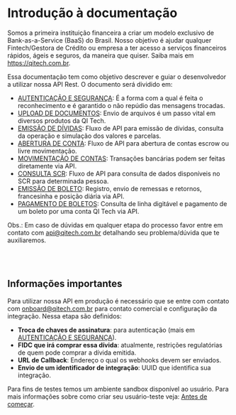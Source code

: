 # Introdução à documentação

Somos a primeira instituição financeira a criar um modelo exclusivo de Bank-as-a-Service (BaaS) do Brasil. Nosso objetivo é ajudar qualquer Fintech/Gestora de Crédito ou empresa a ter acesso a serviços financeiros rápidos, ágeis e seguros, da maneira que quiser. Saiba mais em https://qitech.com.br.

Essa documentação tem como objetivo descrever e guiar o desenvolvedor a utilizar nossa API Rest. O documento será dividido em:

- [AUTENTICAÇÃO E SEGURANÇA](?file=221): É a forma com a qual é feita o reconhecimento e é garantido o não repúdio das mensagens trocadas.
- [UPLOAD DE DOCUMENTOS](?file=331): Envio de arquivos é um passo vital em diversos produtos da QI Tech.
- [EMISSÃO DE DÍVIDAS](?file=441): Fluxo de API para emissão de dívidas, consulta da operação e simulação dos valores e parcelas.
- [ABERTURA DE CONTA](?file=551): Fluxo de API para abertura de contas escrow ou livre movimentação.
- [MOVIMENTAÇÃO DE CONTAS](?file=661): Transações bancárias podem ser feitas diretamente via API.
- [CONSULTA SCR](?file=771): Fluxo de API para consulta de dados disponíveis no SCR para determinada pessoa.
- [EMISSÃO DE BOLETO](?file=881): Registro, envio de remessas e retornos, francesinha e posição diária via API.
- [PAGAMENTO DE BOLETOS](?file=991): Consulta de linha digitável e pagamento de um boleto por uma conta QI Tech via API.

Obs.: Em caso de dúvidas em qualquer etapa do processo favor entre em contato com [api@qitech.com.br](mailto:api@qitech.com.br) detalhando seu problema/dúvida que te auxiliaremos.

<br>
<br>


## Informações importantes

Para utilizar nossa API em produção é necessário que se entre com contato com [onboard@qitech.com.br](mailto:onboard@qitech.com.br) para contato comercial e configuração da integração. Nessa etapa são definidos:

- **Troca de chaves de assinatura**: para autenticação (mais em [AUTENTICAÇÃO E SEGURANÇA](?file=221)).
- **FIDC que irá comprar essa dívida**: atualmente, restrições regulatórias de quem pode comprar a dívida emitida.
- **URL de Callback**: Endereço o qual os webhooks devem ser enviados.
- **Envio de um identificador de integração**: UUID que identifica sua integração.


Para fins de testes temos um ambiente sandbox disponível ao usuário.
Para mais informações sobre como criar seu usuário-teste veja: [Antes de começar](?file=112).

